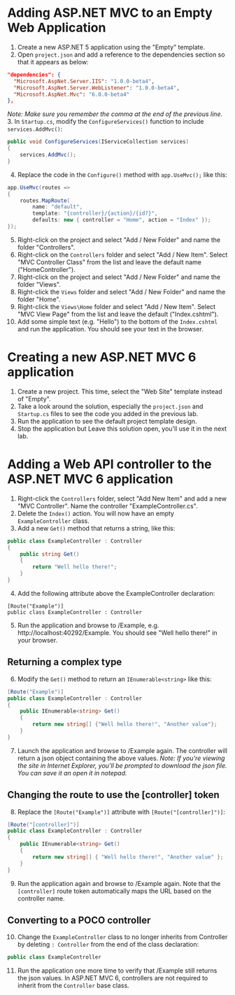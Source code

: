 # Adding ASP.NET MVC to an Empty Web Application
1. Create a new ASP.NET 5 application using the "Empty" template.
2. Open `project.json` and add a reference to the dependencies section so that it appears as below:
```json
"dependencies": {
  "Microsoft.AspNet.Server.IIS": "1.0.0-beta4",
  "Microsoft.AspNet.Server.WebListener": "1.0.0-beta4",
  "Microsoft.AspNet.Mvc": "6.0.0-beta4"
},
```
*Note: Make sure you remember the comma at the end of the previous line.*
3. In `Startup.cs`, modify the `ConfigureServices()` function to include `services.AddMvc()`:
```csharp
public void ConfigureServices(IServiceCollection services)
{
    services.AddMvc();
}
```
4. Replace the code in the `Configure()` method with `app.UseMvc();` like this:
```csharp
app.UseMvc(routes =>
{
    routes.MapRoute(
        name: "default",
        template: "{controller}/{action}/{id?}",
        defaults: new { controller = "Home", action = "Index" });
});
```
5. Right-click on the project and select "Add / New Folder" and name the folder "Controllers".
6. Right-click on the `Controllers` folder and select "Add / New Item". Select "MVC Controller Class" from the list and leave the default name ("HomeController").
7. Right-click on the project and select "Add / New Folder" and name the folder "Views".
8. Right-click the `Views` folder and select "Add / New Folder" and name the folder "Home".
9. Right-click the `Views\Home` folder and select "Add / New Item". Select "MVC View Page" from the list and leave the default ("Index.cshtml").
10. Add some simple text (e.g. "Hello") to the bottom of the `Index.cshtml` and run the application. You should see your text in the browser.

# Creating a new ASP.NET MVC 6 application
1. Create a new project. This time, select the "Web Site" template instead of "Empty".
2. Take a look around the solution, especially the `project.json` and `Startup.cs` files to see the code you added in the previous lab.
3. Run the application to see the default project template design.
4. Stop the application but Leave this solution open, you'll use it in the next lab.

# Adding a Web API controller to the ASP.NET MVC 6 application
1. Right-click the `Controllers` folder, select "Add New Item" and add a new "MVC Controller". Name the controller "ExampleController.cs".
2. Delete the `Index()` action. You will now have an empty `ExampleController` class.
3. Add a new `Get()` method that returns a string, like this:
```csharp
public class ExampleController : Controller
{
    public string Get()
    {
        return "Well hello there!";
    }
}
```
4. Add the following attribute above the ExampleController declaration:
```
[Route("Example")]
public class ExampleController : Controller
```
5. Run the application and browse to /Example, e.g. http://localhost:40292/Example. You should see "Well hello there!" in your browser.
## Returning a complex type
6. Modify the `Get()` method to return an `IEnumerable<string>` like this:
```csharp
[Route("Example")]
public class ExampleController : Controller
{
    public IEnumerable<string> Get()
    {
        return new string[] {"Well hello there!", "Another value"};
    }
}
```
7. Launch the application and browse to /Example again. The controller will return a json object containing the above values.
*Note: If you're viewing the site in Internet Explorer, you'll be prompted to download the json file. You can save it an open it in notepad.*
## Changing the route to use the [controller] token
8. Replace the `[Route("Example")]` attribute with `[Route("[controller]")]`:
```csharp
[Route("[controller]")]
public class ExampleController : Controller
{
    public IEnumerable<string> Get()
    {
        return new string[] { "Well hello there!", "Another value" };
    }
}
```
9. Run the application again and browse to /Example again. Note that the `[controller]` route token automatically maps the URL based on the controller name.
## Converting to a POCO controller
10. Change the `ExampleController` class to no longer inherits from Controller by deleting `: Controller` from the end of the class declaration:
```csharp
public class ExampleController
```
11. Run the application one more time to verify that /Example still returns the json values. In ASP.NET MVC 6, controllers are not required to inherit from the `Controller` base class.

